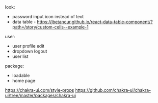 look:

-   password input icon instead of text
-   data table - https://jbetancur.github.io/react-data-table-component/?path=/story/custom-cells--example-1

user:

-   user profile edit
-   dropdown logout
-   user list

package:

-   loadable
-   home page

https://chakra-ui.com/style-props
https://github.com/chakra-ui/chakra-ui/tree/master/packages/chakra-ui
